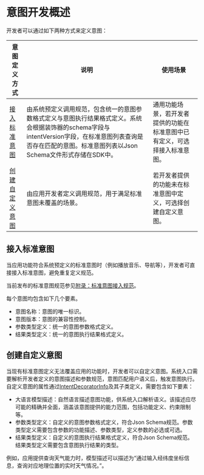# 意图开发概述

<!--Kit: Ability Kit-->
<!--Subsystem: Ability-->
<!--Owner: @linjunjie6-->
<!--Designer: @zhangyafei-echo-->
<!--Tester: @lixueqing513-->
<!--Adviser: @huipeizi-->

开发者可以通过如下两种方式来定义意图：

| 意图定义方式 | 说明 | 使用场景 |
| --- | --- | --- |
| [接入标准意图](#接入标准意图) | 由系统预定义调用规范，包含统一的意图参数格式定义与意图执行结果格式定义。系统会根据装饰器的schema字段与intentVersion字段，在标准意图列表查询是否存在匹配的意图。标准意图列表以Json Schema文件形式存储在SDK中。 | 通用功能场景，若开发者提供的功能在标准意图中已有定义，可选择接入标准意图。 |
| [创建自定义意图](#创建自定义意图) | 由应用开发者定义调用规范，用于满足标准意图未覆盖的场景。 | 若开发者提供的功能未在标准意图中定义，可选择创建自定义意图。 |

## 接入标准意图
当应用功能符合系统预定义的标准意图时（例如播放音乐、导航等），开发者可直接接入标准意图，避免重复定义规范。

当前发布的标准意图规范参见[附录：标准意图接入规范](insight-intent-access-specifications.md)。

每个意图均包含如下几个要素。
- 意图名称：意图的唯一标识。
- 意图版本：意图的兼容性控制。
- 参数类型定义：统一的意图参数格式定义。
- 结果类型定义：统一的意图执行结果格式定义。

## 创建自定义意图
当现有标准意图定义无法覆盖应用的功能时，开发者可以自定义意图。系统入口需要解析开发者定义的意图描述和参数规范，意图匹配用户语义后，触发意图执行。自定义意图的属性通过[IntentDecoratorInfo](../reference/apis-ability-kit/js-apis-app-ability-InsightIntentDecorator.md#intentdecoratorinfo)及其子类定义，需要包含如下要素：
- 大语言模型描述：自然语言描述意图功能，供系统入口解析语义。该描述应尽可能的精确并全面，涵盖该意图提供的能力范围，包括功能定义、约束限制等。
- 参数类型定义：自定义的意图参数格式定义，符合Json Schema规范。参数类型定义需要包含参数的功能描述、参数类型，定义参数的必选或可选。
- 结果类型定义：自定义的意图执行结果格式定义，符合Json Schema规范。结果类型定义需要包含意图执行结果的类型。

例如，应用提供查询天气能力时，模型描述可以描述为“通过输入经纬度坐标信息，查询对应地理位置的实时天气情况。”。
